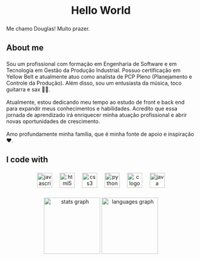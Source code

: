 
<h1 align="center">Hello World</h1>

###

<p align="left">Me chamo Douglas! Muito prazer.</p>

###

<h2 align="left">About me</h2>

###

<p align="left">Sou um profissional com formação em Engenharia de Software e em Tecnologia em Gestão da Produção Industrial. Possuo certificação em Yellow Belt e atualmente atuo como analista de PCP Pleno (Planejamento e Controle da Produção). Além disso, sou um entusiasta da música, toco guitarra e sax 🎸🎷.<br><br>Atualmente, estou dedicando meu tempo ao estudo de front e back end para expandir meus conhecimentos e habilidades. Acredito que essa jornada de aprendizado irá enriquecer minha atuação profissional e abrir novas oportunidades de crescimento.<br><br>Amo profundamente minha família, que é minha fonte de apoio e inspiração ❤️.</p>

###

<h2 align="left">I code with</h2>

###

<div align="center">
  <img src="https://cdn.jsdelivr.net/gh/devicons/devicon/icons/javascript/javascript-original.svg" height="40" alt="javascript logo"  />
  <img width="12" />
  <img src="https://cdn.jsdelivr.net/gh/devicons/devicon/icons/html5/html5-original.svg" height="40" alt="html5 logo"  />
  <img width="12" />
  <img src="https://cdn.jsdelivr.net/gh/devicons/devicon/icons/css3/css3-original.svg" height="40" alt="css3 logo"  />
  <img width="12" />
  <img src="https://cdn.jsdelivr.net/gh/devicons/devicon/icons/python/python-original.svg" height="40" alt="python logo"  />
  <img width="12" />
  <img src="https://cdn.jsdelivr.net/gh/devicons/devicon/icons/c/c-original.svg" height="40" alt="c logo"  />
  <img width="12" />
  <img src="https://cdn.jsdelivr.net/gh/devicons/devicon/icons/java/java-original.svg" height="40" alt="java logo"  />
</div>

###

<div align="center">
  <img src="https://github-readme-stats.vercel.app/api?username=Douglas-Souza-Almeida&hide_title=false&hide_rank=false&show_icons=true&include_all_commits=true&count_private=true&disable_animations=false&theme=dracula&locale=en&hide_border=false&order=1" height="150" alt="stats graph"  />
  <img src="https://github-readme-stats.vercel.app/api/top-langs?username=Douglas-Souza-Almeida&locale=en&hide_title=false&layout=compact&card_width=320&langs_count=5&theme=dracula&hide_border=false&order=2" height="150" alt="languages graph"  />
</div>
